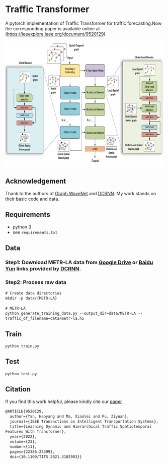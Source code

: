 # Traffic Transformer
A pytorch implementation of Traffic Transformer for traffic forecasting.Now the corresponding paper is available online at (https://ieeexplore.ieee.org/document/9520129)

<img width="800" height="400" src=fig2.png>

## Acknowledgement
Thank to the authors of [Graph WaveNet](https://github.com/nnzhan/Graph-WaveNet) and [DCRNN](https://github.com/liyaguang/DCRNN).
My work stands on their basic code and data.

## Requirements
- python 3
- see `requirements.txt`

## Data

### Step1: Download METR-LA data from [Google Drive](https://drive.google.com/open?id=10FOTa6HXPqX8Pf5WRoRwcFnW9BrNZEIX) or [Baidu Yun](https://pan.baidu.com/s/14Yy9isAIZYdU__OYEQGa_g) links provided by [DCRNN](https://github.com/liyaguang/DCRNN). 

### Step2: Process raw data 

```
# Create data directories
mkdir -p data/{METR-LA}

# METR-LA
python generate_training_data.py --output_dir=data/METR-LA --traffic_df_filename=data/metr-la.h5

```
## Train

```
python train.py
```

## Test
```
python test.py
```

## Citation
If you find this work helpful, please kindly cite our [paper](https://ieeexplore.ieee.org/document/9520129)
```
@ARTICLE{9520129,
  author={Yan, Haoyang and Ma, Xiaolei and Pu, Ziyuan},
  journal={IEEE Transactions on Intelligent Transportation Systems}, 
  title={Learning Dynamic and Hierarchical Traffic Spatiotemporal Features With Transformer}, 
  year={2022},
  volume={23},
  number={11},
  pages={22386-22399},
  doi={10.1109/TITS.2021.3102983}}
```

